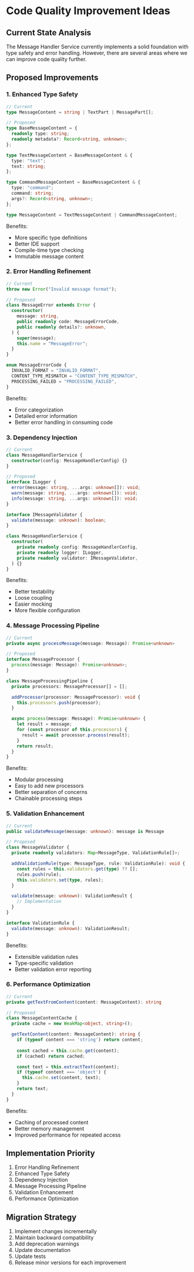 # Code Quality Improvement Ideas

## Current State Analysis

The Message Handler Service currently implements a solid foundation with type
safety and error handling. However, there are several areas where we can improve
code quality further.

## Proposed Improvements

### 1. Enhanced Type Safety

```typescript
// Current
type MessageContent = string | TextPart | MessagePart[];

// Proposed
type BaseMessageContent = {
  readonly type: string;
  readonly metadata?: Record<string, unknown>;
};

type TextMessageContent = BaseMessageContent & {
  type: "text";
  text: string;
};

type CommandMessageContent = BaseMessageContent & {
  type: "command";
  command: string;
  args?: Record<string, unknown>;
};

type MessageContent = TextMessageContent | CommandMessageContent;
```

Benefits:

- More specific type definitions
- Better IDE support
- Compile-time type checking
- Immutable message content

### 2. Error Handling Refinement

```typescript
// Current
throw new Error("Invalid message format");

// Proposed
class MessageError extends Error {
  constructor(
    message: string,
    public readonly code: MessageErrorCode,
    public readonly details?: unknown,
  ) {
    super(message);
    this.name = "MessageError";
  }
}

enum MessageErrorCode {
  INVALID_FORMAT = "INVALID_FORMAT",
  CONTENT_TYPE_MISMATCH = "CONTENT_TYPE_MISMATCH",
  PROCESSING_FAILED = "PROCESSING_FAILED",
}
```

Benefits:

- Error categorization
- Detailed error information
- Better error handling in consuming code

### 3. Dependency Injection

```typescript
// Current
class MessageHandlerService {
  constructor(config: MessageHandlerConfig) {}
}

// Proposed
interface ILogger {
  error(message: string, ...args: unknown[]): void;
  warn(message: string, ...args: unknown[]): void;
  info(message: string, ...args: unknown[]): void;
}

interface IMessageValidator {
  validate(message: unknown): boolean;
}

class MessageHandlerService {
  constructor(
    private readonly config: MessageHandlerConfig,
    private readonly logger: ILogger,
    private readonly validator: IMessageValidator,
  ) {}
}
```

Benefits:

- Better testability
- Loose coupling
- Easier mocking
- More flexible configuration

### 4. Message Processing Pipeline

```typescript
// Current
private async processMessage(message: Message): Promise<unknown>

// Proposed
interface MessageProcessor {
  process(message: Message): Promise<unknown>;
}

class MessageProcessingPipeline {
  private processors: MessageProcessor[] = [];

  addProcessor(processor: MessageProcessor): void {
    this.processors.push(processor);
  }

  async process(message: Message): Promise<unknown> {
    let result = message;
    for (const processor of this.processors) {
      result = await processor.process(result);
    }
    return result;
  }
}
```

Benefits:

- Modular processing
- Easy to add new processors
- Better separation of concerns
- Chainable processing steps

### 5. Validation Enhancement

```typescript
// Current
public validateMessage(message: unknown): message is Message

// Proposed
class MessageValidator {
  private readonly validators: Map<MessageType, ValidationRule[]>;

  addValidationRule(type: MessageType, rule: ValidationRule): void {
    const rules = this.validators.get(type) ?? [];
    rules.push(rule);
    this.validators.set(type, rules);
  }

  validate(message: unknown): ValidationResult {
    // Implementation
  }
}

interface ValidationRule {
  validate(message: unknown): ValidationResult;
}
```

Benefits:

- Extensible validation rules
- Type-specific validation
- Better validation error reporting

### 6. Performance Optimization

```typescript
// Current
private getTextFromContent(content: MessageContent): string

// Proposed
class MessageContentCache {
  private cache = new WeakMap<object, string>();

  getTextContent(content: MessageContent): string {
    if (typeof content === 'string') return content;
    
    const cached = this.cache.get(content);
    if (cached) return cached;

    const text = this.extractText(content);
    if (typeof content === 'object') {
      this.cache.set(content, text);
    }
    return text;
  }
}
```

Benefits:

- Caching of processed content
- Better memory management
- Improved performance for repeated access

## Implementation Priority

1. Error Handling Refinement
2. Enhanced Type Safety
3. Dependency Injection
4. Message Processing Pipeline
5. Validation Enhancement
6. Performance Optimization

## Migration Strategy

1. Implement changes incrementally
2. Maintain backward compatibility
3. Add deprecation warnings
4. Update documentation
5. Update tests
6. Release minor versions for each improvement
